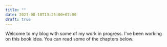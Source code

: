 ```yaml
---
title: ""
date: 2021-08-18T13:25:00+07:00
draft: true
---
```

Welcome to my blog with some of my work in progress. I've been working on this book idea. You can read some of the chapters below.
